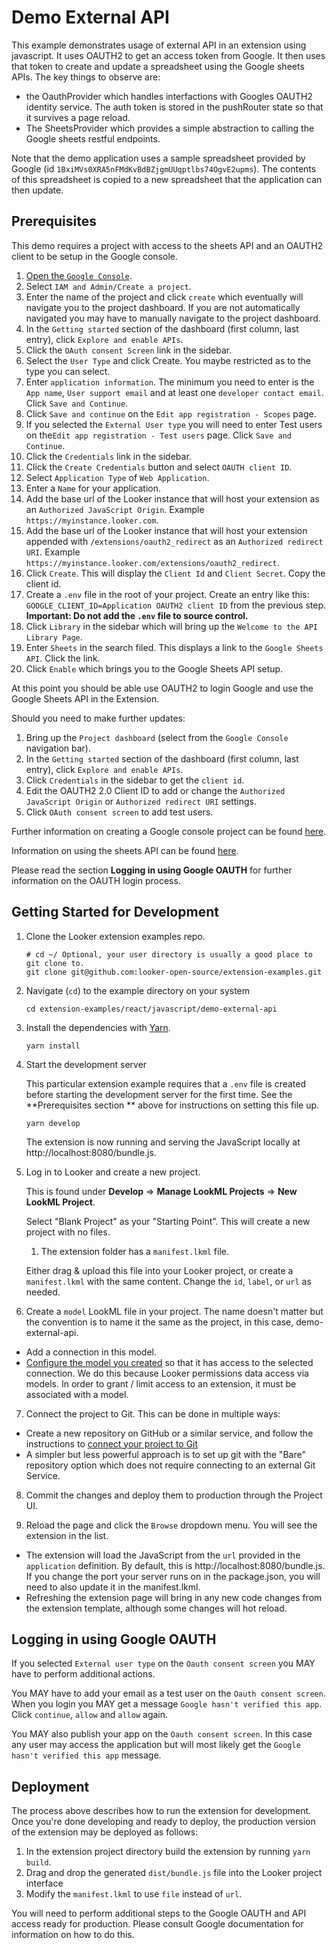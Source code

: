 # Demo External API

This example demonstrates usage of external API in an extension using javascript. It uses OAUTH2 to get an access token from Google. It then uses that token to create and update a spreadsheet using the Google sheets APIs. The key things to observe are:

- the OauthProvider which handles interfactions with Googles OAUTH2 identity service. The auth token is stored in the pushRouter state so that it survives a page reload.
- The SheetsProvider which provides a simple abstraction to calling the Google sheets restful endpoints.

Note that the demo application uses a sample spreadsheet provided by Google (id `1BxiMVs0XRA5nFMdKvBdBZjgmUUqptlbs74OgvE2upms`). The contents of this spreadsheet is copied to a new spreadsheet that the application can then update.

## Prerequisites

This demo requires a project with access to the sheets API and an OAUTH2 client to be setup in the Google console.

1. [Open the `Google Console`](https://console.cloud.google.com/).
2. Select `IAM and Admin/Create a project`.
3. Enter the name of the project and click `create` which eventually will navigate you to the project dashboard. If you are not automatically navigated you may have to manually navigate to the project dashboard.
4. In the `Getting started` section of the dashboard (first column, last entry), click `Explore and enable APIs`.
5. Click the `OAuth consent Screen` link in the sidebar.
6. Select the `User Type` and click Create. You maybe restricted as to the type you can select.
7. Enter `application information`. The minimum you need to enter is the `App name`, `User support email` and at least one `developer contact email`. Click `Save and Continue`.
8. Click `Save and continue` on the `Edit app registration - Scopes` page.
9. If you selected the `External User type` you will need to enter Test users on the`Edit app registration - Test users` page. Click `Save and Continue`.
10. Click the `Credentials` link in the sidebar.
11. Click the `Create Credentials` button and select `OAUTH client ID`.
12. Select `Application Type` of `Web Application`.
13. Enter a `Name` for your application.
14. Add the base url of the Looker instance that will host your extension as an `Authorized JavaScript Origin`. Example `https://myinstance.looker.com`.
15. Add the base url of the Looker instance that will host your extension appended with `/extensions/oauth2_redirect` as an `Authorized redirect URI`. Example `https://myinstance.looker.com/extensions/oauth2_redirect`.
16. Click `Create`. This will display the `Client Id` and `Client Secret`. Copy the client id.
17. Create a `.env` file in the root of your project. Create an entry like this: `GOOGLE_CLIENT_ID=Application OAUTH2 client ID` from the previous step. **Important: Do not add the `.env` file to source control.**
18. Click `Library` in the sidebar which will bring up the `Welcome to the API Library Page`.
19. Enter `Sheets` in the search filed. This displays a link to the `Google Sheets API`. Click the link.
20. Click `Enable` which brings you to the Google Sheets API setup.

At this point you should be able use OAUTH2 to login Google and use the Google Sheets API in the Extension.

Should you need to make further updates:

1. Bring up the `Project dashboard` (select from the `Google Console` navigation bar).
2. In the `Getting started` section of the dashboard (first column, last entry), click `Explore and enable APIs`.
3. Click `Credentials` in the sidebar to get the `client id`.
4. Edit the OAUTH2 2.0 Client ID to add or change the `Authorized JavaScript Origin` or `Authorized redirect URI` settings.
5. Click `OAuth consent screen` to add test users.

Further information on creating a Google console project can be found [here](https://developers.google.com/workspace/guides/create-project).

Information on using the sheets API can be found [here](https://developers.google.com/sheets/api/quickstart/js).

Please read the section **Logging in using Google OAUTH** for further information on the OAUTH login process.

## Getting Started for Development

1. Clone the Looker extension examples repo.

   ```
   # cd ~/ Optional, your user directory is usually a good place to git clone to.
   git clone git@github.com:looker-open-source/extension-examples.git
   ```

2. Navigate (`cd`) to the example directory on your system

   ```
   cd extension-examples/react/javascript/demo-external-api
   ```

3. Install the dependencies with [Yarn](https://yarnpkg.com/).

   ```
   yarn install
   ```

4. Start the development server

   This particular extension example requires that a `.env` file is created before starting the development server for the first time. See the **Prerequisites section ** above for instructions on setting this file up.

   ```
   yarn develop
   ```

   The extension is now running and serving the JavaScript locally at http://localhost:8080/bundle.js.

5. Log in to Looker and create a new project.

   This is found under **Develop** => **Manage LookML Projects** => **New LookML Project**.

   Select "Blank Project" as your "Starting Point". This will create a new project with no files.

   1. The extension folder has a `manifest.lkml` file.

   Either drag & upload this file into your Looker project, or create a `manifest.lkml` with the same content. Change the `id`, `label`, or `url` as needed.

6. Create a `model` LookML file in your project. The name doesn't matter but the convention is to name it the same as the project, in this case, demo-external-api.

- Add a connection in this model.
- [Configure the model you created](https://docs.looker.com/data-modeling/getting-started/create-projects#configuring_a_model) so that it has access to the selected connection.
  We do this because Looker permissions data access via models. In order to grant / limit access to an extension, it must be associated with a model.

7. Connect the project to Git. This can be done in multiple ways:

- Create a new repository on GitHub or a similar service, and follow the instructions to [connect your project to Git](https://docs.looker.com/data-modeling/getting-started/setting-up-git-connection)
- A simpler but less powerful approach is to set up git with the "Bare" repository option which does not require connecting to an external Git Service.

8. Commit the changes and deploy them to production through the Project UI.

9. Reload the page and click the `Browse` dropdown menu. You will see the extension in the list.

- The extension will load the JavaScript from the `url` provided in the `application` definition. By default, this is http://localhost:8080/bundle.js. If you change the port your server runs on in the package.json, you will need to also update it in the manifest.lkml.
- Refreshing the extension page will bring in any new code changes from the extension template, although some changes will hot reload.

## Logging in using Google OAUTH

If you selected `External user type` on the `Oauth consent screen` you MAY have to perform additional actions.

You MAY have to add your email as a test user on the `Oauth consent screen`. When you login you MAY get a message `Google hasn't verified this app`. Click `continue`, `allow` and `allow` again.

You MAY also publish your app on the `Oauth consent screen`. In this case any user may access the application but will most likely get the `Google hasn't verified this app` message.

## Deployment

The process above describes how to run the extension for development. Once you're done developing and ready to deploy, the production version of the extension may be deployed as follows:

1. In the extension project directory build the extension by running `yarn build`.
2. Drag and drop the generated `dist/bundle.js` file into the Looker project interface
3. Modify the `manifest.lkml` to use `file` instead of `url`.

You will need to perform additional steps to the Google OAUTH and API access ready for production. Please consult Google documentation for information on how to do this.
